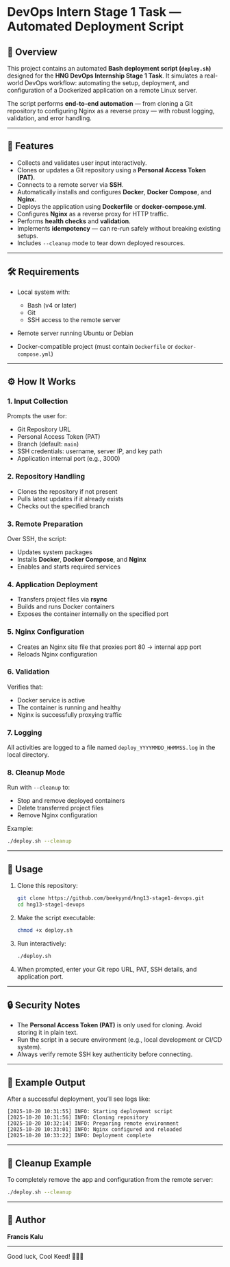 # DevOps Intern Stage 1 Task — Automated Deployment Script

## 🚀 Overview

This project contains an automated **Bash deployment script (`deploy.sh`)** designed for the **HNG DevOps Internship Stage 1 Task**. It simulates a real-world DevOps workflow: automating the setup, deployment, and configuration of a Dockerized application on a remote Linux server.

The script performs **end-to-end automation** — from cloning a Git repository to configuring Nginx as a reverse proxy — with robust logging, validation, and error handling.

---

## 🧩 Features

* Collects and validates user input interactively.
* Clones or updates a Git repository using a **Personal Access Token (PAT)**.
* Connects to a remote server via **SSH**.
* Automatically installs and configures **Docker**, **Docker Compose**, and **Nginx**.
* Deploys the application using **Dockerfile** or **docker-compose.yml**.
* Configures **Nginx** as a reverse proxy for HTTP traffic.
* Performs **health checks** and **validation**.
* Implements **idempotency** — can re-run safely without breaking existing setups.
* Includes `--cleanup` mode to tear down deployed resources.

---

## 🛠️ Requirements

* Local system with:

  * Bash (v4 or later)
  * Git
  * SSH access to the remote server
* Remote server running Ubuntu or Debian
* Docker-compatible project (must contain `Dockerfile` or `docker-compose.yml`)

---

## ⚙️ How It Works

### 1. Input Collection

Prompts the user for:

* Git Repository URL
* Personal Access Token (PAT)
* Branch (default: `main`)
* SSH credentials: username, server IP, and key path
* Application internal port (e.g., 3000)

### 2. Repository Handling

* Clones the repository if not present
* Pulls latest updates if it already exists
* Checks out the specified branch

### 3. Remote Preparation

Over SSH, the script:

* Updates system packages
* Installs **Docker**, **Docker Compose**, and **Nginx**
* Enables and starts required services

### 4. Application Deployment

* Transfers project files via **rsync**
* Builds and runs Docker containers
* Exposes the container internally on the specified port

### 5. Nginx Configuration

* Creates an Nginx site file that proxies port 80 → internal app port
* Reloads Nginx configuration

### 6. Validation

Verifies that:

* Docker service is active
* The container is running and healthy
* Nginx is successfully proxying traffic

### 7. Logging

All activities are logged to a file named `deploy_YYYYMMDD_HHMMSS.log` in the local directory.

### 8. Cleanup Mode

Run with `--cleanup` to:

* Stop and remove deployed containers
* Delete transferred project files
* Remove Nginx configuration

Example:

```bash
./deploy.sh --cleanup
```

---

## 🚀 Usage

1. Clone this repository:

   ```bash
   git clone https://github.com/beekyynd/hng13-stage1-devops.git
   cd hng13-stage1-devops
   ```

2. Make the script executable:

   ```bash
   chmod +x deploy.sh
   ```

3. Run interactively:

   ```bash
   ./deploy.sh
   ```

4. When prompted, enter your Git repo URL, PAT, SSH details, and application port.

---

## 🔒 Security Notes

* The **Personal Access Token (PAT)** is only used for cloning. Avoid storing it in plain text.
* Run the script in a secure environment (e.g., local development or CI/CD system).
* Always verify remote SSH key authenticity before connecting.

---

## 🧪 Example Output

After a successful deployment, you’ll see logs like:

```
[2025-10-20 10:31:55] INFO: Starting deployment script
[2025-10-20 10:31:56] INFO: Cloning repository
[2025-10-20 10:32:14] INFO: Preparing remote environment
[2025-10-20 10:33:01] INFO: Nginx configured and reloaded
[2025-10-20 10:33:22] INFO: Deployment complete
```

---

## 🧹 Cleanup Example

To completely remove the app and configuration from the remote server:

```bash
./deploy.sh --cleanup
```

---

## 🧠 Author

**Francis Kalu**

---

Good luck, Cool Keed! 🧑‍💻🔥
